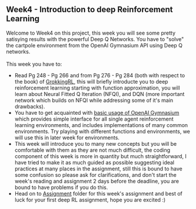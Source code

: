 ## Week4 - Introduction to deep Reinforcement Learning
Welcome to Week4 on this project, this week you will see some pretty satisying results with the powerful Deep Q Networks. You have to "solve" the cartpole environment from the OpenAI Gymnasium API using Deep Q networks.
<br>
<br>
This week you have to:
- Read Pg 248 - Pg 266 and from Pg 276 - Pg 284 (both with respect to the book) of [GrokkingRL](../GrokkingRL.pdf), this will briefly introducte you to deep reinforcement learning starting with function approximation, you will learn about Neural Fitted Q Iteration (NFQI), and DQN (more important network which builds on NFQI while addressing some of it's main drawbacks).
- You have to get acquainted with [basic usage of OpenAI Gymnasium](https://gymnasium.farama.org/content/basic_usage/) which provides simple interface for all single agent reinforcement learning environments, and includes implementations of many common environments. Try playing with different functions and environments, we will use this in later week for environments.
- This week will introduce you to many new concepts but you will be comfortable with them as they are not much difficult, the coding component of this week is more in quantity but much straightforward, I have tried to make it as much guided as possible suggesting ideal practices at many places in the assignment, still this is bound to have some confusion so please ask for clarifications, and don't start the week's reading and assignment 2 days before the deadline, you are bound to have problems if you do this.
- Head on to [Assignment](./Assignment/) folder for this week's assignment and best of luck for your first deep RL assignment, hope you are excited :) 